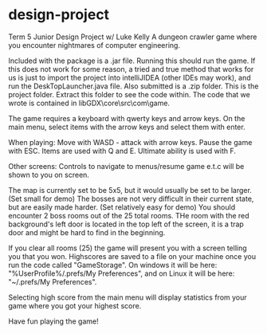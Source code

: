 # design-project
Term 5 Junior Design Project w/ Luke Kelly
A dungeon crawler game where you encounter nightmares of computer engineering.

Included with the package is a .jar file. Running this should run the game.
If this does not work for some reason, a tried and true method that works for us is just to import the project into intelliJIDEA (other IDEs may work), and run the DeskTopLauncher.java file.
Also submitted is a .zip folder. This is the project folder. Extract this folder to see the code within.
The code that we wrote is contained in libGDX\core\src\com\game.

The game requires a keyboard with qwerty keys and arrow keys.
On the main menu, select items with the arrow keys and select them with enter.

When playing:
Move with WASD - attack with arrow keys.
Pause the game with ESC.
Items are used with Q and E.
Ultimate ability is used with F.

Other screens:
Controls to navigate to menus/resume game e.t.c will be shown to you on screen.

The map is currently set to be 5x5, but it would usually be set to be larger.(Set small for demo)
The bosses are not very difficult in their current state, but are easily made harder. (Set relatively easy for demo)
You should encounter 2 boss rooms out of the 25 total rooms.
THe room with the red background's left door is located in the top left of the screen, it is a trap door and might be hard to find in the beginning.

If you clear all rooms (25) the game will present you with a screen telling you that you won.
Highscores are saved to a file on your machine once you run the code called "GameStorage". On windows it will be here: "%UserProfile%/.prefs/My Preferences", and on Linux it will be here: "~/.prefs/My Preferences".

Selecting high score from the main menu will display statistics from your game where you got your highest score.

Have fun playing the game! 